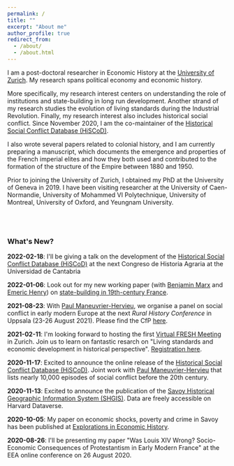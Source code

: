 ```yaml
---
permalink: /
title: ""
excerpt: "About me"
author_profile: true
redirect_from: 
  - /about/
  - /about.html
---
```


I am a post-doctoral researcher in Economic History at the [University of Zurich](https://www.econ.uzh.ch/en/people/researchers/chambru.html). My research spans political economy and economic history.

More specifically, my research interest centers on understanding the role of institutions and state-building in long run development. Another strand of my research studies the evolution of living standards during the Industrial Revolution. Finally, my research interest also includes historical social conflict. Since November 2020, I am the co-maintainer of the [Historical Social Conflict Database (HiSCoD)](https://www.unicaen.fr/hiscod/?locale=en).

I also wrote several papers related to colonial history, and I am currently preparing a manuscript, which documents the emergence and properties of the French imperial elites and how they both used and contributed to the formation of the structure of the Empire between 1880 and 1950.

Prior to joining the University of Zurich, I obtained my PhD at the University of Geneva in 2019. I have been visiting researcher at the University of Caen-Normandie, University of Mohammed VI Polytechnique, University of Montreal, University of Oxford, and Yeungnam University.  

<br>
<br>

### What's New?

**2022-02-18**: I'll be giving a talk on the development of the [Historical Social Conflict Database (HiSCoD)](https://www.unicaen.fr/hiscod/?locale=en) at the next Congreso de Historia Agraria at the Universidad de Cantabria

**2022-01-06**: Look out for my new working paper (with [Benjamin Marx](https://sites.google.com/view/bmarx) and [Emeric Henry](https://sites.google.com/site/emericmlhenry)) on [state-building in 19th-century France](https://cepr.org/active/publications/discussion_papers/dp.php?dpno=16815).

**2021-08-23**: With [Paul Maneuvrier-Hervieu](https://paulmaneuvrierhervieu.github.io/), we organise a panel on social conflict in early modern Europe at the next *Rural History Conference* in Uppsala (23-26 August 2021). Please find the CfP [here](https://cedricchambru.github.io/files/eurho_2021_cfp.pdf).

**2021-02-11**: I'm looking forward to hosting the first [Virtual FRESH Meeting](http://www.quceh.org.uk/zurich-2021.html) in Zurich. Join us to learn on fantastic resarch on "Living standards and economic development in historical perspective". [Registration here](https://uzh.zoom.us/webinar/register/WN_d1ouHg2wSF-RuotVSgJ1mw).

**2020-11-17**: Excited to announce the online release of the [Historical Social Conflict Database (HiSCoD)](https://www.unicaen.fr/hiscod/?locale=en). Joint work with [Paul Maneuvrier-Hervieu](https://paulmaneuvrierhervieu.github.io/) that lists nearly 10,000 episodes of social conflict before the 20th century.

**2020-11-13**: Excited to announce the publication of the [Savoy Historical Geographic Information System (SHGIS)](https://doi.org/10.7910/DVN/XHNKD3). Data are freely accessible on Harvard Dataverse.

**2020-10-05**: My paper on economic shocks, poverty and crime in Savoy has been published at [Explorations in Economic History](https://doi.org/10.1016/j.eeh.2020.101353).

**2020-08-26**: I'll be presenting my paper  "Was Louis XIV Wrong? Socio-Economic Consequences of Protestantism in Early Modern France" at the EEA online conference on 26 August 2020.

